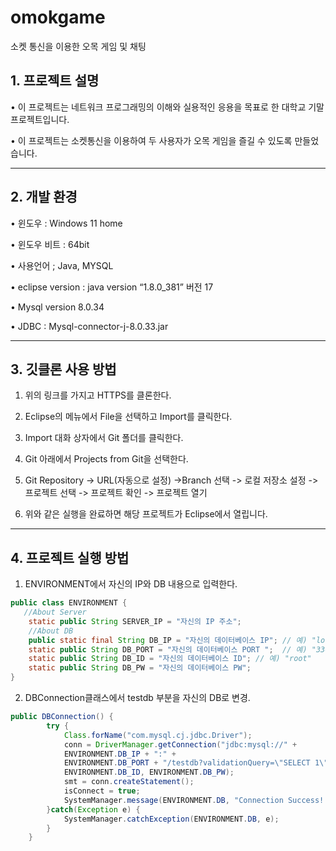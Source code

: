# omokgame
소켓 통신을 이용한 오목 게임 및 채팅

##  1. 프로젝트 설명

• 이 프로젝트는 네트워크 프로그래밍의 이해와 실용적인 응용을 목표로 한 대학교 기말 프로젝트입니다.

• 이 프로젝트는 소켓통신을 이용하여 두 사용자가 오목 게임을 즐길 수 있도록 만들었습니다.

------------------------------------
##  2. 개발 환경

• 윈도우 : Windows 11 home

• 윈도우 비트 : 64bit

• 사용언어 ; Java, MYSQL

• eclipse version : java version “1.8.0_381” 버전 17 

• Mysql version 8.0.34

• JDBC : Mysql-connector-j-8.0.33.jar

------------------------------------

##  3. 깃클론 사용 방법

 1. 위의 링크를 가지고 HTTPS를 클론한다.

 2. Eclipse의 메뉴에서 File을 선택하고 Import를 클릭한다.
  
 3. Import 대화 상자에서 Git 폴더를 클릭한다.
    
 4. Git 아래에서 Projects from Git을 선택한다.
    
 5. Git Repository -> URL(자동으로 설정) ->Branch 선택 -> 로컬 저장소 설정 -> 프로젝트 선택 -> 프로젝트 확인 -> 프로젝트 열기
     
6. 위와 같은 실행을 완료하면 해당 프로젝트가 Eclipse에서 열립니다.

------------------------------------

##  4. 프로젝트 실행 방법

1. ENVIRONMENT에서 자신의 IP와 DB 내용으로 입력한다.
```java
public class ENVIRONMENT {
   //About Server
	static public String SERVER_IP = "자신의 IP 주소";	
	//About DB
	public static final String DB_IP = "자신의 데이터베이스 IP"; // 예) "localhost"
	static public String DB_PORT = "자신의 데이터베이스 PORT ";  // 예) "3306"
	static public String DB_ID = "자신의 데이터베이스 ID"; // 예) "root"
	static public String DB_PW = "자신의 데이터베이스 PW"; 
}
```
2. DBConnection클래스에서 testdb 부분을 자신의 DB로 변경.
```java
public DBConnection() {
		try {
			Class.forName("com.mysql.cj.jdbc.Driver");				
			conn = DriverManager.getConnection("jdbc:mysql://" +
			ENVIRONMENT.DB_IP + ":" + 
			ENVIRONMENT.DB_PORT + "/testdb?validationQuery=\"SELECT 1\"", 
			ENVIRONMENT.DB_ID, ENVIRONMENT.DB_PW);
			smt = conn.createStatement();
			isConnect = true;
			SystemManager.message(ENVIRONMENT.DB, "Connection Success!!");
		}catch(Exception e) {
			SystemManager.catchException(ENVIRONMENT.DB, e);
		}
	}
```


